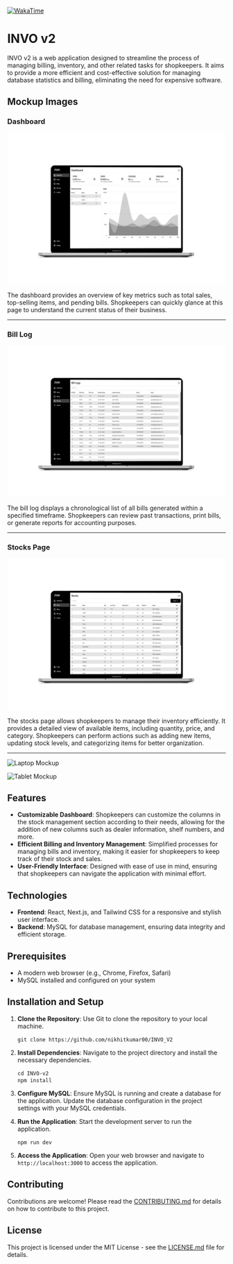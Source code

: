 [![WakaTime](https://wakatime.com/badge/user/018d015e-9b47-4b8e-b400-03c0c7937774/project/018e08cd-a8b5-43ac-bd38-2a60ceb28d3c.svg)](https://wakatime.com/badge/user/018d015e-9b47-4b8e-b400-03c0c7937774/project/018e08cd-a8b5-43ac-bd38-2a60ceb28d3c)

# INVO v2

INVO v2 is a web application designed to streamline the process of managing billing, inventory, and other related tasks for shopkeepers. It aims to provide a more efficient and cost-effective solution for managing database statistics and billing, eliminating the need for expensive software.

## Mockup Images

### Dashboard

![Dashboard Mockup](mock/dashboard.png)

The dashboard provides an overview of key metrics such as total sales, top-selling items, and pending bills. Shopkeepers can quickly glance at this page to understand the current status of their business.

---

### Bill Log

![Bill Log Mockup](mock/billlog.png)

The bill log displays a chronological list of all bills generated within a specified timeframe. Shopkeepers can review past transactions, print bills, or generate reports for accounting purposes.

---

### Stocks Page

![Stocks Page Mockup](mock/stocks.png)

The stocks page allows shopkeepers to manage their inventory efficiently. It provides a detailed view of available items, including quantity, price, and category. Shopkeepers can perform actions such as adding new items, updating stock levels, and categorizing items for better organization.

---

![Laptop Mockup](mock/Laptop.png)

![Tablet Mockup](mock/Tablet.png)

## Features

- **Customizable Dashboard**: Shopkeepers can customize the columns in the stock management section according to their needs, allowing for the addition of new columns such as dealer information, shelf numbers, and more.
- **Efficient Billing and Inventory Management**: Simplified processes for managing bills and inventory, making it easier for shopkeepers to keep track of their stock and sales.
- **User-Friendly Interface**: Designed with ease of use in mind, ensuring that shopkeepers can navigate the application with minimal effort.

## Technologies

- **Frontend**: React, Next.js, and Tailwind CSS for a responsive and stylish user interface.
- **Backend**: MySQL for database management, ensuring data integrity and efficient storage.

## Prerequisites

- A modern web browser (e.g., Chrome, Firefox, Safari)
- MySQL installed and configured on your system

## Installation and Setup

1. **Clone the Repository**: Use Git to clone the repository to your local machine.
   ```
   git clone https://github.com/nikhitkumar00/INVO_V2
   ```
2. **Install Dependencies**: Navigate to the project directory and install the necessary dependencies.
   ```
   cd INVO-v2
   npm install
   ```
3. **Configure MySQL**: Ensure MySQL is running and create a database for the application. Update the database configuration in the project settings with your MySQL credentials.

4. **Run the Application**: Start the development server to run the application.
   ```
   npm run dev
   ```
5. **Access the Application**: Open your web browser and navigate to `http://localhost:3000` to access the application.

## Contributing

Contributions are welcome! Please read the [CONTRIBUTING.md](CONTRIBUTING.md) for details on how to contribute to this project.

## License

This project is licensed under the MIT License - see the [LICENSE.md](LICENSE.md) file for details.
